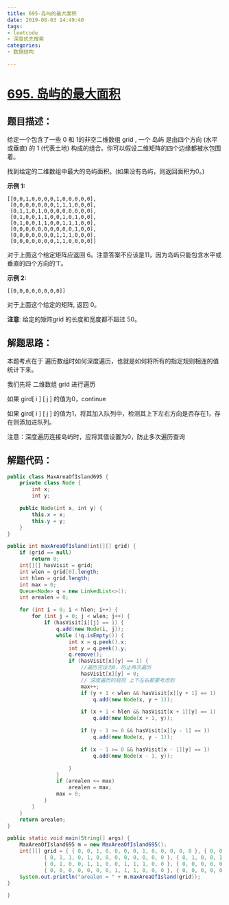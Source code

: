 ```yaml
---
title: 695-岛屿的最大面积
date: 2019-08-03 14:49:40
tags:
- leetcode
- 深度优先搜索
categories:
- 数据结构

---
```


# [695. 岛屿的最大面积](https://leetcode-cn.com/problems/max-area-of-island/)

## 题目描述：

给定一个包含了一些 0 和 1的非空二维数组 grid , 一个 岛屿 是由四个方向 (水平或垂直) 的 1 (代表土地) 构成的组合。你可以假设二维矩阵的四个边缘都被水包围着。

找到给定的二维数组中最大的岛屿面积。(如果没有岛屿，则返回面积为0。)

**示例 1:**

```objc
[[0,0,1,0,0,0,0,1,0,0,0,0,0],
 [0,0,0,0,0,0,0,1,1,1,0,0,0],
 [0,1,1,0,1,0,0,0,0,0,0,0,0],
 [0,1,0,0,1,1,0,0,1,0,1,0,0],
 [0,1,0,0,1,1,0,0,1,1,1,0,0],
 [0,0,0,0,0,0,0,0,0,0,1,0,0],
 [0,0,0,0,0,0,0,1,1,1,0,0,0],
 [0,0,0,0,0,0,0,1,1,0,0,0,0]]
```

对于上面这个给定矩阵应返回 6。注意答案不应该是11，因为岛屿只能包含水平或垂直的四个方向的‘1’。

**示例 2:**

```objc
[[0,0,0,0,0,0,0,0]]
```

对于上面这个给定的矩阵, 返回 0。

**注意**: 给定的矩阵grid 的长度和宽度都不超过 50。



## 解题思路：

本题考点在于 遍历数组时如何深度遍历，也就是如何将所有的指定规则相连的值统计下来。

我们先将 二维数组 grid 进行遍历

如果 gird[ i ] [ j ] 的值为0，continue

如果 gird[ i ] [ j ] 的值为1，将其加入队列中，检测其上下左右方向是否存在1，存在则添加进队列。

注意：深度遍历连接岛屿时，应将其值设置为0，防止多次遍历查询



## 解题代码：

```java
public class MaxAreaOfIsland695 {
	private class Node {
		int x;
		int y;

	public Node(int x, int y) {
		this.x = x;
		this.y = y;
	}
}

public int maxAreaOfIsland(int[][] grid) {
	if (grid == null)
		return 0;
	int[][] hasVisit = grid;
	int wlen = grid[0].length;
	int hlen = grid.length;
	int max = 0;
	Queue<Node> q = new LinkedList<>();
	int arealen = 0;

	for (int i = 0; i < hlen; i++) {
		for (int j = 0; j < wlen; j++) {
			if (hasVisit[i][j] == 1) {
				q.add(new Node(i, j));
				while (!q.isEmpty()) {
					int x = q.peek().x;
					int y = q.peek().y;
					q.remove();
					if (hasVisit[x][y] == 1) {
                        //遍历完设为0，防止再次遍历
						hasVisit[x][y] = 0;
						// 深度遍历的规则 上下左右都要考虑到
						max++;
						if (y + 1 < wlen && hasVisit[x][y + 1] == 1)
							q.add(new Node(x, y + 1));

						if (x + 1 < hlen && hasVisit[x + 1][y] == 1)
							q.add(new Node(x + 1, y));

						if (y - 1 >= 0 && hasVisit[x][y - 1] == 1)
							q.add(new Node(x, y - 1));

						if (x - 1 >= 0 && hasVisit[x - 1][y] == 1)
							q.add(new Node(x - 1, y));

					}
				}
				if (arealen <= max)
					arealen = max;
				max = 0;
			}
		}
	}
	return arealen;
}

public static void main(String[] args) {
	MaxAreaOfIsland695 m = new MaxAreaOfIsland695();
	int[][] grid = { { 0, 0, 1, 0, 0, 0, 0, 1, 0, 0, 0, 0, 0 }, { 0, 0, 0, 0, 0, 0, 0, 1, 1, 1, 0, 0, 0 },
			{ 0, 1, 1, 0, 1, 0, 0, 0, 0, 0, 0, 0, 0 }, { 0, 1, 0, 0, 1, 1, 0, 0, 1, 0, 1, 0, 0 },
			{ 0, 1, 0, 0, 1, 1, 0, 0, 1, 1, 1, 0, 0 }, { 0, 0, 0, 0, 0, 0, 0, 0, 0, 0, 1, 0, 0 },
			{ 0, 0, 0, 0, 0, 0, 0, 1, 1, 1, 0, 0, 0 }, { 0, 0, 0, 0, 0, 0, 0, 1, 1, 0, 0, 0, 0 } };
	System.out.println("arealen = " + m.maxAreaOfIsland(grid));
}

}
```

